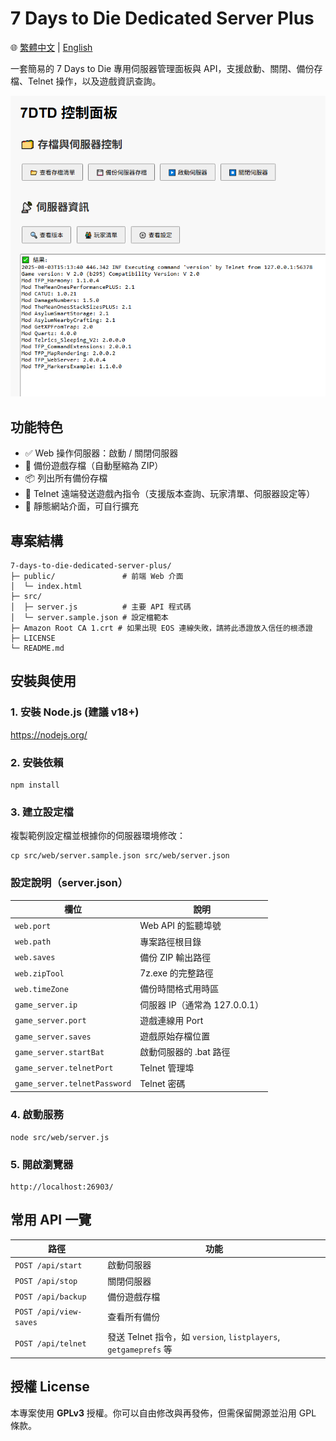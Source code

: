# 7 Days to Die Dedicated Server Plus

🌐 [繁體中文](readme.md) | [English](readme.en.md)

一套簡易的 7 Days to Die 專用伺服器管理面板與 API，支援啟動、關閉、備份存檔、Telnet 操作，以及遊戲資訊查詢。

![DEMO](demo.png)

## 功能特色

- ✅ Web 操作伺服器：啟動 / 關閉伺服器
- 💾 備份遊戲存檔（自動壓縮為 ZIP）
- 📦 列出所有備份存檔
- 🧠 Telnet 遠端發送遊戲內指令（支援版本查詢、玩家清單、伺服器設定等）
- 📂 靜態網站介面，可自行擴充

## 專案結構

```
7-days-to-die-dedicated-server-plus/
├─ public/               # 前端 Web 介面
│  └─ index.html
├─ src/
│  ├─ server.js          # 主要 API 程式碼
│  └─ server.sample.json # 設定檔範本
├─ Amazon Root CA 1.crt # 如果出現 EOS 連線失敗，請將此憑證放入信任的根憑證
├─ LICENSE
└─ README.md
```

## 安裝與使用

### 1. 安裝 Node.js (建議 v18+)

https://nodejs.org/

### 2. 安裝依賴

```
npm install
```

### 3. 建立設定檔

複製範例設定檔並根據你的伺服器環境修改：

```
cp src/web/server.sample.json src/web/server.json
```

### 設定說明（server.json）

| 欄位 | 說明 |
|------|------|
| `web.port` | Web API 的監聽埠號 |
| `web.path` | 專案路徑根目錄 |
| `web.saves` | 備份 ZIP 輸出路徑 |
| `web.zipTool` | 7z.exe 的完整路徑 |
| `web.timeZone` | 備份時間格式用時區 |
| `game_server.ip` | 伺服器 IP（通常為 127.0.0.1） |
| `game_server.port` | 遊戲連線用 Port |
| `game_server.saves` | 遊戲原始存檔位置 |
| `game_server.startBat` | 啟動伺服器的 .bat 路徑 |
| `game_server.telnetPort` | Telnet 管理埠 |
| `game_server.telnetPassword` | Telnet 密碼 |

### 4. 啟動服務

```
node src/web/server.js
```

### 5. 開啟瀏覽器

```
http://localhost:26903/
```

## 常用 API 一覽

| 路徑 | 功能 |
|------|------|
| `POST /api/start` | 啟動伺服器 |
| `POST /api/stop` | 關閉伺服器 |
| `POST /api/backup` | 備份遊戲存檔 |
| `POST /api/view-saves` | 查看所有備份 |
| `POST /api/telnet` | 發送 Telnet 指令，如 `version`, `listplayers`, `getgameprefs` 等 |

## 授權 License

本專案使用 **GPLv3** 授權。你可以自由修改與再發佈，但需保留開源並沿用 GPL 條款。